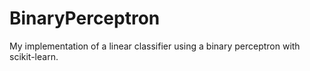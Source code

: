 # BinaryPerceptron
My implementation of a linear classifier using a binary perceptron with scikit-learn.
